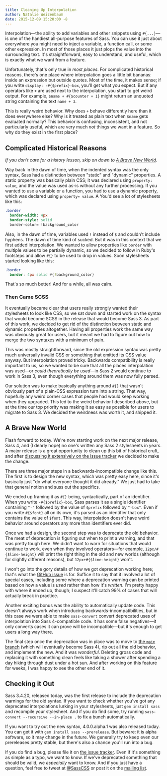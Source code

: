 ```yaml
---
title: Cleaning Up Interpolation
author: Natalie Weizenbaum
date: 2015-12-09 15:20:00 -8
---
```


Interpolation—the ability to add variables and other snippets using `#{...}`—is
one of the handiest all-purpose features of Sass. You can use it just about
everywhere you might need to inject a variable, a function call, or some other
expression. In most of those places it just plops the value into the surrounding
text. It's straightforward, easy to understand, and useful, which is exactly
what we want from a feature.

Unfortunately, that's only true in *most places*. For complicated historical
reasons, there's one place where interpolation goes a little bit bananas: inside
an expression but outside quotes. Most of the time, it makes sense; if you write
`display: -#{$prefix}-box`, you'll get what you expect. But if any operators
like `+` are used next to the interpolation, you start to get weird output. For
example, `$name + #{$counter + 1}` might return an unquoted string containing
the text `name + 3`.

This is really weird behavior. Why does `+` behave differently here than it does
everywhere else? Why is it treated as plain text when `$name` gets evaluated
normally? This behavior is confusing, inconsistent, and not particularly useful,
which are very much *not* things we want in a feature. So why do they exist in
the first place?

## Complicated Historical Reasons

*If you don't care for a history lesson, skip on down to [A Brave New
World](#a-brave-new-world).*

Way back in the dawn of time, when the indented syntax was the only syntax, Sass
had a distinction between "static" and "dynamic" properties. A static property
was basically plain CSS; it was declared using `property: value`, and the value
was used as-is without any further processing. If you wanted to use a variable
or a function, you had to use a dynamic property, which was declared using
`property= value`. A You'd see a lot of stylesheets like this:

```sass
.border
  border-width: 4px
  border-style: solid
  border-color= !background_color
```

Also, in the dawn of time, variables used `!` instead of `$` and couldn't
include hyphens. The dawn of time kind of sucked. But it was in this context
that we first added interpolation. We wanted to allow properties like `border`
with multiple values to be partially dynamic, so we decided to follow in Ruby's
footsteps and allow `#{}` to be used to drop in values. Soon stylesheets started
looking like this:

```sass
.border
  border: 4px solid #{!background_color}
```

That's so much better! And for a while, all was calm.

### Then Came SCSS

It eventually became clear that users really strongly wanted their stylesheets
to look like CSS, so we sat down and started work on the syntax that would
become SCSS in the release that would become Sass 3. As part of this work, we
decided to get rid of the distinction between static and dynamic properties
altogether. Having all properties work the same way was obviously great for
users, but it meant we had to figure out how to merge the two syntaxes with a
minimum of pain.

This was mostly straightforward, since the old expression syntax was pretty much
universally invalid CSS or something that emitted its CSS value anyway. But
interpolation proved tricky. Backwards compatibility is really important to us,
so we wanted to be sure that all the places interpolation was used—or *could
theoretically be used*—in Sass 2 would continue to work in Sass 3, even though
everything around them was now fully parsed.

Our solution was to make basically anything around `#{}` that wasn't obviously
part of a plain-CSS expression turn into a string. That way, hopefully any weird
corner cases that people had would keep working when they upgraded. This led to
the weird behavior I described above, but at the time our top priority was
making it as easy as possible for users to migrate to Sass 3. We decided the
weirdness was worth it, and shipped it.

## A Brave New World

Flash forward to today. We're now starting work on the next major release, Sass
4, and (I dearly hope) no one's written any Sass 2 stylesheets in years. A major
release is a great opportunity to clean up this bit of historical cruft, and
after [discussing it extensively on the issue
tracker](https://github.com/sass/sass/issues/1778) we decided to make the
change.

There are three major steps in a backwards-incompatible change like this. The
first is to design the new syntax, which was pretty easy here, since it's
basically just "do what everyone thought it did already." We just had to take
that general notion and suss out the specifics.

We ended up framing it as `#{}` being, syntactically, part of an identifier.
When you write `-#{$prefix}-box`, Sass parses it as a single identifier
containing `"-"` followed by the value of `$prefix` followed by `"-box"`. Even
if you write `#{$font}` all on its own, it's parsed as an identifier that only
contains the value of `$font`. This way, interpolation doesn't have weird
behavior around operators any more than identifiers ever did.

Once we had a design, the second step was to deprecate the old behavior. The
meat of deprecation is figuring out when to print a warning, and that was pretty
tough here. We didn't want to warn for situations that would continue to work,
even when they involved operators—for example, `12px/#{$line-height}` will print
the right thing in the old and new worlds (although for slightly different
reasons), but `12px+#{$line-height}` won't.

I won't go into the gory details of how we got deprecation working here; that's
what the [GitHub issue](https://github.com/sass/sass/issues/1778) is for.
Suffice it to say that it involved a lot of special cases, including some where
a deprecation warning can be printed based on how a value is *used* rather than
how it's *written*. I'm pretty happy with where it ended up, though; I suspect
it'll catch 99% of cases that will actually break in practice.

Another exciting bonus was the ability to automatically update code. This
doesn't always work when introducing backwards-incompatibilities, but in this
case we were able to make `sass-convert` convert deprecated uses of
interpolation into Sass 4-compatible code. It has some false negatives—it only
converts cases it can prove will be incompatible—but it's enough to get users a
long way there.

The final step once the deprecation was in place was to move to [the `main`
branch](https://github.com/sass/sass/commits/main) (which will eventually
become Sass 4), rip out all the old behavior, and implement the new. And it was
*wonderful*. Deleting gross code and replacing it with something clean feels
like taking a shower after spending a day hiking through dust under a hot sun.
And after working on this feature for weeks, I was happy to see the other end of
it.

## Checking it Out

Sass 3.4.20, released today, was the first release to include the deprecation
warnings for the old syntax. If you want to check whether you've got any
deprecated interpolations lurking in your stylesheets, just `gem install sass`
and recompile your stylesheet. And if you do find some, try running
`sass-convert --recursive --in-place .` to fix a bunch automatically.

If you want to try out the new syntax, 4.0.0.alpha.1 was also released today.
You can get it with `gem install sass --prerelease`. But beware: it is alpha
software, so it may change in the future. We generally try to keep even our
prereleases pretty stable, but there's also a chance you'll run into a bug.

If you do find a bug, please file it on [the issue
tracker](https://github.com/sass/sass/issues). Even if it's something as simple
as a typo, we want to know. If we've deprecated something that should be valid,
we *especially* want to know. And if you just have a question, feel free to
tweet at [@SassCSS](https://twitter.com/SassCSS) or post it on the [mailing
list](https://groups.google.com/forum/#!forum/sass-lang).
